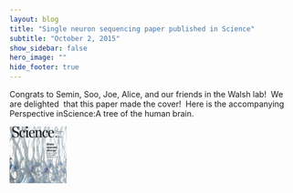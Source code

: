 ```yaml
---
layout: blog
title: "Single neuron sequencing paper published in Science"
subtitle: "October 2, 2015"
show_sidebar: false
hero_image: ""
hide_footer: true
---
```


Congrats to Semin, Soo, Joe, Alice, and our friends in the Walsh lab!  We are delighted  that this paper made the cover!  Here is the accompanying Perspective inScience:A tree of the human brain.

![Image](/img/news-images/f1.medium.gif)


